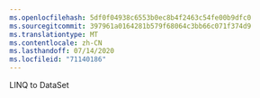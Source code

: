 ```yaml
---
ms.openlocfilehash: 5df0f04938c6553b0ec8b4f2463c54fe00b9dfc0
ms.sourcegitcommit: 397961a0164281b579f68064c3bb66c071f374d9
ms.translationtype: MT
ms.contentlocale: zh-CN
ms.lasthandoff: 07/14/2020
ms.locfileid: "71140186"
---
```

LINQ to DataSet